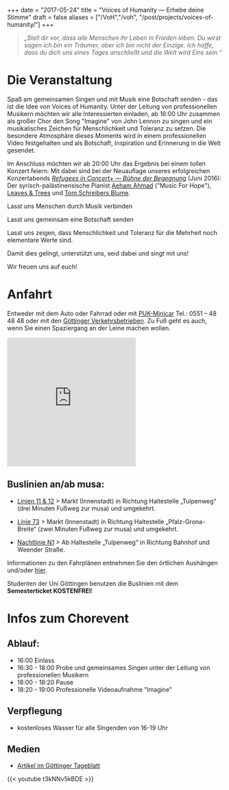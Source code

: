 +++
date = "2017-05-24"
title = "Voices of Humanity ― Erhebe deine Stimme"
draft = false
aliases = ["/VoH","/voh",
            "/post/projects/voices-of-humanity/"]
+++

> *„Stell dir vor, dass alle Menschen ihr Leben in Frieden leben. Du wirst sagen ich bin ein Träumer, aber ich bin nicht der Einzige. Ich hoffe, dass du dich uns eines Tages anschließt und die Welt wird Eins sein.“*

# Die Veranstaltung

Spaß am gemeinsamen Singen und mit Musik eine Botschaft senden - das ist die Idee von Voices of Humanity. Unter der Leitung von professionellen Musikern möchten wir alle Interessierten einladen, ab 16:00 Uhr zusammen als großer Chor den Song "Imagine" von John Lennon zu singen und ein musikalisches Zeichen für Menschlichkeit und Toleranz zu setzen. Die besondere Atmosphäre dieses Moments wird in einem professionellen Video festgehalten und als Botschaft, Inspiration und Erinnerung in die Welt gesendet.

Im Anschluss möchten wir ab 20:00 Uhr das Ergebnis bei einem tollen Konzert feiern: Mit dabei sind bei der Neuauflage unseres erfolgreichen Konzertabends [*Refugees in Concert+ ― Bühne der Begegnung*](/projects/refugees-concert/) (Juni 2016): Der syrisch-palästinensische Pianist [Aeham Ahmad](http://www.aeham-ahmad.com) ("Music For Hope"), [Leaves & Trees](https://facebook.com/leavesandtrees/) und [Tom Schreibers Blume](https://facebook.com/TomSchreibersBlume/).

Lasst uns Menschen durch Musik verbinden

Lasst uns gemeinsam eine Botschaft senden

Lasst uns zeigen, dass Menschlichkeit und Toleranz für die Mehrheit noch elementare Werte sind.

Damit dies gelingt, unterstützt uns, seid dabei und singt mit uns!

Wir freuen uns auf euch!

# Anfahrt

Entweder mit dem Auto oder Fahrrad oder mit [PUK-Minicar](http://www.puk-minicar.de/) Tel.: 0551 – 48 48 48 oder mit den [Göttinger Verkehrsbetrieben](http://www.goevb.de/). Zu Fuß geht es auch, wenn Sie einen Spaziergang an der Leine machen wollen.

<iframe src="https://www.google.com/maps/embed?pb=!1m18!1m12!1m3!1d2480.9906214760817!2d9.91350931577154!3d51.55007097964212!2m3!1f0!2f0!3f0!3m2!1i1024!2i768!4f13.1!3m3!1m2!1s0x47a4d4d2b1d34365%3A0x900f7cbc37ee4dd2!2smusa+e.V.!5e0!3m2!1sde!2sde!4v1495581544708" width="300" height="300" frameborder="0" style="border:0" allowfullscreen></iframe>

## Buslinien an/ab musa:

- [Linien 11 & 12](http://musa.de/files/linien_11-12.pdf) > Markt (Innenstadt) in Richtung Haltestelle „Tulpenweg“ (drei Minuten Fußweg zur musa) und umgekehrt.

- [Linie 73](http://musa.de/files/linie_73.pdf) > Markt (Innenstadt) in Richtung Haltestelle „Pfalz-Grona-Breite“ (zwei Minuten Fußweg zur musa) und umgekehrt.

- [Nachtlinie N1](http://musa.de/files/linie_n1.pdf) > Ab Haltestelle „Tulpenweg“ in Richtung Bahnhof und Weender Straße.

Informationen zu den Fahrplänen entnehmen Sie den örtlichen Aushängen und/oder [hier](http://fahrplaner.vsninfo.de/hafas/query.exe/dn).

Studenten der Uni Göttingen benutzen die Buslinien mit dem **Semesterticket KOSTENFREI**!

# Infos zum Chorevent

## Ablauf:

- 16:00 Einlass
- 16:30 - 18:00 Probe und gemeinsames Singen unter der Leitung von professionellen Musikern
- 18:00 - 18:20 Pause
- 18:20 - 19:00 Professionelle Videoaufnahme "Imagine"

## Verpflegung
- kostenloses Wasser für alle Singenden von 16-19 Uhr

## Medien
- [Artikel im Göttinger Tageblatt](http://www.goettinger-tageblatt.de/Campus/Goettingen/Kulturoffensive-plant-Gruppensingen-in-der-Musa-Goettingen)

 {{< youtube t3kNNv5kBDE >}}

